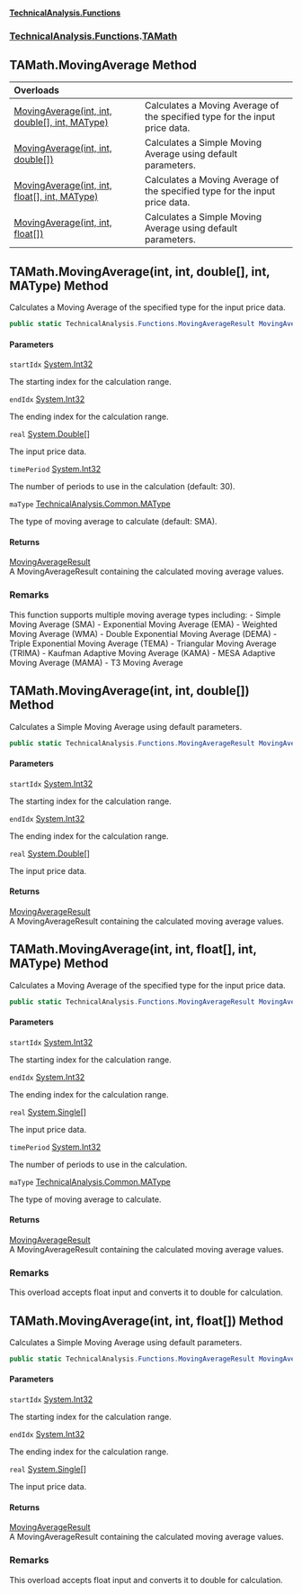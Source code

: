 #### [TechnicalAnalysis\.Functions](Atypical.TechnicalAnalysis.Functions.md 'Atypical\.TechnicalAnalysis\.Functions')
### [TechnicalAnalysis\.Functions](Atypical.TechnicalAnalysis.Functions.md#TechnicalAnalysis.Functions 'TechnicalAnalysis\.Functions').[TAMath](TAMath.md 'TechnicalAnalysis\.Functions\.TAMath')

## TAMath\.MovingAverage Method

| Overloads | |
| :--- | :--- |
| [MovingAverage\(int, int, double\[\], int, MAType\)](TAMath.MovingAverage.md#TechnicalAnalysis.Functions.TAMath.MovingAverage(int,int,double[],int,TechnicalAnalysis.Common.MAType) 'TechnicalAnalysis\.Functions\.TAMath\.MovingAverage\(int, int, double\[\], int, TechnicalAnalysis\.Common\.MAType\)') | Calculates a Moving Average of the specified type for the input price data\. |
| [MovingAverage\(int, int, double\[\]\)](TAMath.MovingAverage.md#TechnicalAnalysis.Functions.TAMath.MovingAverage(int,int,double[]) 'TechnicalAnalysis\.Functions\.TAMath\.MovingAverage\(int, int, double\[\]\)') | Calculates a Simple Moving Average using default parameters\. |
| [MovingAverage\(int, int, float\[\], int, MAType\)](TAMath.MovingAverage.md#TechnicalAnalysis.Functions.TAMath.MovingAverage(int,int,float[],int,TechnicalAnalysis.Common.MAType) 'TechnicalAnalysis\.Functions\.TAMath\.MovingAverage\(int, int, float\[\], int, TechnicalAnalysis\.Common\.MAType\)') | Calculates a Moving Average of the specified type for the input price data\. |
| [MovingAverage\(int, int, float\[\]\)](TAMath.MovingAverage.md#TechnicalAnalysis.Functions.TAMath.MovingAverage(int,int,float[]) 'TechnicalAnalysis\.Functions\.TAMath\.MovingAverage\(int, int, float\[\]\)') | Calculates a Simple Moving Average using default parameters\. |

<a name='TechnicalAnalysis.Functions.TAMath.MovingAverage(int,int,double[],int,TechnicalAnalysis.Common.MAType)'></a>

## TAMath\.MovingAverage\(int, int, double\[\], int, MAType\) Method

Calculates a Moving Average of the specified type for the input price data\.

```csharp
public static TechnicalAnalysis.Functions.MovingAverageResult MovingAverage(int startIdx, int endIdx, double[] real, int timePeriod, TechnicalAnalysis.Common.MAType maType);
```
#### Parameters

<a name='TechnicalAnalysis.Functions.TAMath.MovingAverage(int,int,double[],int,TechnicalAnalysis.Common.MAType).startIdx'></a>

`startIdx` [System\.Int32](https://docs.microsoft.com/en-us/dotnet/api/System.Int32 'System\.Int32')

The starting index for the calculation range\.

<a name='TechnicalAnalysis.Functions.TAMath.MovingAverage(int,int,double[],int,TechnicalAnalysis.Common.MAType).endIdx'></a>

`endIdx` [System\.Int32](https://docs.microsoft.com/en-us/dotnet/api/System.Int32 'System\.Int32')

The ending index for the calculation range\.

<a name='TechnicalAnalysis.Functions.TAMath.MovingAverage(int,int,double[],int,TechnicalAnalysis.Common.MAType).real'></a>

`real` [System\.Double](https://docs.microsoft.com/en-us/dotnet/api/System.Double 'System\.Double')[\[\]](https://docs.microsoft.com/en-us/dotnet/api/System.Array 'System\.Array')

The input price data\.

<a name='TechnicalAnalysis.Functions.TAMath.MovingAverage(int,int,double[],int,TechnicalAnalysis.Common.MAType).timePeriod'></a>

`timePeriod` [System\.Int32](https://docs.microsoft.com/en-us/dotnet/api/System.Int32 'System\.Int32')

The number of periods to use in the calculation \(default: 30\)\.

<a name='TechnicalAnalysis.Functions.TAMath.MovingAverage(int,int,double[],int,TechnicalAnalysis.Common.MAType).maType'></a>

`maType` [TechnicalAnalysis\.Common\.MAType](https://docs.microsoft.com/en-us/dotnet/api/TechnicalAnalysis.Common.MAType 'TechnicalAnalysis\.Common\.MAType')

The type of moving average to calculate \(default: SMA\)\.

#### Returns
[MovingAverageResult](MovingAverageResult.md 'TechnicalAnalysis\.Functions\.MovingAverageResult')  
A MovingAverageResult containing the calculated moving average values\.

### Remarks
This function supports multiple moving average types including:
\- Simple Moving Average \(SMA\)
\- Exponential Moving Average \(EMA\)
\- Weighted Moving Average \(WMA\)
\- Double Exponential Moving Average \(DEMA\)
\- Triple Exponential Moving Average \(TEMA\)
\- Triangular Moving Average \(TRIMA\)
\- Kaufman Adaptive Moving Average \(KAMA\)
\- MESA Adaptive Moving Average \(MAMA\)
\- T3 Moving Average

<a name='TechnicalAnalysis.Functions.TAMath.MovingAverage(int,int,double[])'></a>

## TAMath\.MovingAverage\(int, int, double\[\]\) Method

Calculates a Simple Moving Average using default parameters\.

```csharp
public static TechnicalAnalysis.Functions.MovingAverageResult MovingAverage(int startIdx, int endIdx, double[] real);
```
#### Parameters

<a name='TechnicalAnalysis.Functions.TAMath.MovingAverage(int,int,double[]).startIdx'></a>

`startIdx` [System\.Int32](https://docs.microsoft.com/en-us/dotnet/api/System.Int32 'System\.Int32')

The starting index for the calculation range\.

<a name='TechnicalAnalysis.Functions.TAMath.MovingAverage(int,int,double[]).endIdx'></a>

`endIdx` [System\.Int32](https://docs.microsoft.com/en-us/dotnet/api/System.Int32 'System\.Int32')

The ending index for the calculation range\.

<a name='TechnicalAnalysis.Functions.TAMath.MovingAverage(int,int,double[]).real'></a>

`real` [System\.Double](https://docs.microsoft.com/en-us/dotnet/api/System.Double 'System\.Double')[\[\]](https://docs.microsoft.com/en-us/dotnet/api/System.Array 'System\.Array')

The input price data\.

#### Returns
[MovingAverageResult](MovingAverageResult.md 'TechnicalAnalysis\.Functions\.MovingAverageResult')  
A MovingAverageResult containing the calculated moving average values\.

<a name='TechnicalAnalysis.Functions.TAMath.MovingAverage(int,int,float[],int,TechnicalAnalysis.Common.MAType)'></a>

## TAMath\.MovingAverage\(int, int, float\[\], int, MAType\) Method

Calculates a Moving Average of the specified type for the input price data\.

```csharp
public static TechnicalAnalysis.Functions.MovingAverageResult MovingAverage(int startIdx, int endIdx, float[] real, int timePeriod, TechnicalAnalysis.Common.MAType maType);
```
#### Parameters

<a name='TechnicalAnalysis.Functions.TAMath.MovingAverage(int,int,float[],int,TechnicalAnalysis.Common.MAType).startIdx'></a>

`startIdx` [System\.Int32](https://docs.microsoft.com/en-us/dotnet/api/System.Int32 'System\.Int32')

The starting index for the calculation range\.

<a name='TechnicalAnalysis.Functions.TAMath.MovingAverage(int,int,float[],int,TechnicalAnalysis.Common.MAType).endIdx'></a>

`endIdx` [System\.Int32](https://docs.microsoft.com/en-us/dotnet/api/System.Int32 'System\.Int32')

The ending index for the calculation range\.

<a name='TechnicalAnalysis.Functions.TAMath.MovingAverage(int,int,float[],int,TechnicalAnalysis.Common.MAType).real'></a>

`real` [System\.Single](https://docs.microsoft.com/en-us/dotnet/api/System.Single 'System\.Single')[\[\]](https://docs.microsoft.com/en-us/dotnet/api/System.Array 'System\.Array')

The input price data\.

<a name='TechnicalAnalysis.Functions.TAMath.MovingAverage(int,int,float[],int,TechnicalAnalysis.Common.MAType).timePeriod'></a>

`timePeriod` [System\.Int32](https://docs.microsoft.com/en-us/dotnet/api/System.Int32 'System\.Int32')

The number of periods to use in the calculation\.

<a name='TechnicalAnalysis.Functions.TAMath.MovingAverage(int,int,float[],int,TechnicalAnalysis.Common.MAType).maType'></a>

`maType` [TechnicalAnalysis\.Common\.MAType](https://docs.microsoft.com/en-us/dotnet/api/TechnicalAnalysis.Common.MAType 'TechnicalAnalysis\.Common\.MAType')

The type of moving average to calculate\.

#### Returns
[MovingAverageResult](MovingAverageResult.md 'TechnicalAnalysis\.Functions\.MovingAverageResult')  
A MovingAverageResult containing the calculated moving average values\.

### Remarks
This overload accepts float input and converts it to double for calculation\.

<a name='TechnicalAnalysis.Functions.TAMath.MovingAverage(int,int,float[])'></a>

## TAMath\.MovingAverage\(int, int, float\[\]\) Method

Calculates a Simple Moving Average using default parameters\.

```csharp
public static TechnicalAnalysis.Functions.MovingAverageResult MovingAverage(int startIdx, int endIdx, float[] real);
```
#### Parameters

<a name='TechnicalAnalysis.Functions.TAMath.MovingAverage(int,int,float[]).startIdx'></a>

`startIdx` [System\.Int32](https://docs.microsoft.com/en-us/dotnet/api/System.Int32 'System\.Int32')

The starting index for the calculation range\.

<a name='TechnicalAnalysis.Functions.TAMath.MovingAverage(int,int,float[]).endIdx'></a>

`endIdx` [System\.Int32](https://docs.microsoft.com/en-us/dotnet/api/System.Int32 'System\.Int32')

The ending index for the calculation range\.

<a name='TechnicalAnalysis.Functions.TAMath.MovingAverage(int,int,float[]).real'></a>

`real` [System\.Single](https://docs.microsoft.com/en-us/dotnet/api/System.Single 'System\.Single')[\[\]](https://docs.microsoft.com/en-us/dotnet/api/System.Array 'System\.Array')

The input price data\.

#### Returns
[MovingAverageResult](MovingAverageResult.md 'TechnicalAnalysis\.Functions\.MovingAverageResult')  
A MovingAverageResult containing the calculated moving average values\.

### Remarks
This overload accepts float input and converts it to double for calculation\.